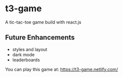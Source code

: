 # t3-game
A tic-tac-toe game build with react.js


## Future Enhancements
- styles and layout
- dark mode
- leaderboards

You can play this game at: https://t3-game.netlify.com/
